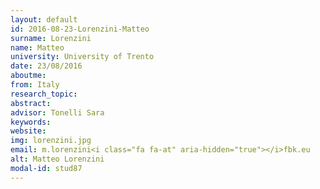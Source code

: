 ```yaml
---
layout: default 
id: 2016-08-23-Lorenzini-Matteo
surname: Lorenzini
name: Matteo
university: University of Trento
date: 23/08/2016
aboutme: 
from: Italy
research_topic: 
abstract: 
advisor: Tonelli Sara
keywords: 
website: 
img: lorenzini.jpg
email: m.lorenzini<i class="fa fa-at" aria-hidden="true"></i>fbk.eu
alt: Matteo Lorenzini
modal-id: stud87
---
```

